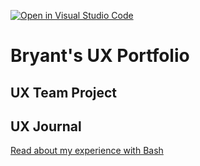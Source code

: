 [![Open in Visual Studio Code](https://classroom.github.com/assets/open-in-vscode-f059dc9a6f8d3a56e377f745f24479a46679e63a5d9fe6f495e02850cd0d8118.svg)](https://classroom.github.com/online_ide?assignment_repo_id=6804190&assignment_repo_type=AssignmentRepo)
# Bryant's UX Portfolio


## UX Team Project


## UX Journal

[Read about my experience with Bash](j01/)
